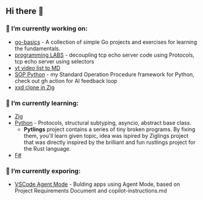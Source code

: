 ## Hi there 👋


### 🔭 I’m currently working on:
- [go-basics](https://github.com/VisualDudek/go-basics) - A collection of simple Go projects and exercises for learning the fundamentals.
- [programming LABS](https://github.com/VisualDudek/programming-labs) - decoupling tcp echo server code using Protocols, tcp echo server using selectors
- [yt video list to MD](https://github.com/VisualDudek/yt-data-to-markdown)
- [SOP Python](https://github.com/VisualDudek/sop-python) - my Standard Operation Procedure framework for Python, check out gh action for AI feedback loop
- [xxd clone in Zig](https://github.com/VisualDudek/zig-basics/tree/main/mini-projects/xxd-clone)

### 🌱 I’m currently learning:
- [Zig](https://github.com/VisualDudek/zig-basics)
- [Python](https://github.com/VisualDudek/python-master) - Protocols, structural subtyping, asyncio, abstract base class.
  - **Pytlings** project contains a series of tiny broken programs. By fixing them, you'll learn given topic, idea was ispired by Ziglings project that was directly inspired by the brilliant and fun rustlings project for the Rust language.
- [F#](https://github.com/VisualDudek/fsharp)

### 🌱 I’m currently exporing:
- [VSCode Agent Mode](https://github.com/VisualDudek/go-chat-tcp-agent) - Bulding apps using Agent Mode, based on Project Requirements Document and copilot-instructions.md

<!--
**VisualDudek/VisualDudek** is a ✨ _special_ ✨ repository because its `README.md` (this file) appears on your GitHub profile.

Here are some ideas to get you started:

- 🔭 I’m currently working on ...
- 🌱 I’m currently learning ...
- 👯 I’m looking to collaborate on ...
- 🤔 I’m looking for help with ...
- 💬 Ask me about ...
- 📫 How to reach me: ...
- 😄 Pronouns: ...
- ⚡ Fun fact: ...
-->

